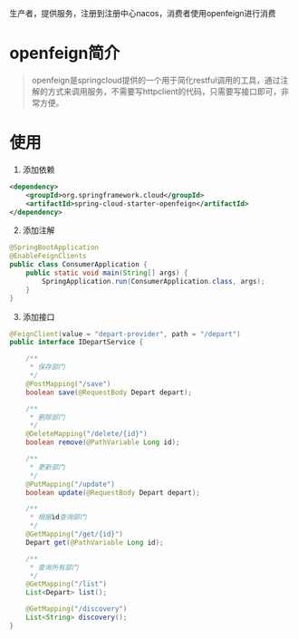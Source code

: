生产者，提供服务，注册到注册中心nacos，消费者使用openfeign进行消费

# openfeign简介

> openfeign是springcloud提供的一个用于简化restful调用的工具，通过注解的方式来调用服务，不需要写httpclient的代码，只需要写接口即可，非常方便。

# 使用

1. 添加依赖
```xml
<dependency>
    <groupId>org.springframework.cloud</groupId>
    <artifactId>spring-cloud-starter-openfeign</artifactId>
</dependency>
```
2. 添加注解

```java
@SpringBootApplication
@EnableFeignClients
public class ConsumerApplication {
    public static void main(String[] args) {
        SpringApplication.run(ConsumerApplication.class, args);
    }
}
```

3. 添加接口

```java
@FeignClient(value = "depart-provider", path = "/depart")
public interface IDepartService {

    /**
     * 保存部门
     */
    @PostMapping("/save")
    boolean save(@RequestBody Depart depart);

    /**
     * 删除部门
     */
    @DeleteMapping("/delete/{id}")
    boolean remove(@PathVariable Long id);

    /**
     * 更新部门
     */
    @PutMapping("/update")
    boolean update(@RequestBody Depart depart);

    /**
     * 根据id查询部门
     */
    @GetMapping("/get/{id}")
    Depart get(@PathVariable Long id);

    /**
     * 查询所有部门
     */
    @GetMapping("/list")
    List<Depart> list();

    @GetMapping("/discovery")
    List<String> discovery();
}
```